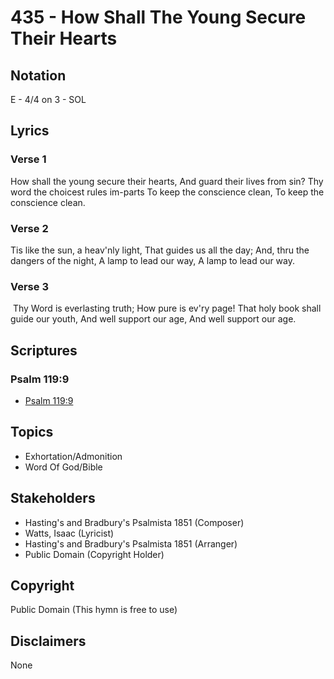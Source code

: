 # 435 - How Shall The Young Secure Their Hearts

## Notation

E - 4/4 on 3 - SOL

## Lyrics

### Verse 1

How shall the young secure their hearts, And guard their lives from sin? Thy word the choicest rules im-parts To keep the conscience clean, To keep the conscience clean.

### Verse 2

Tis like the sun, a heav'nly light, That guides us all the day; And, thru the dangers of the night, A lamp to lead our way, A lamp to lead our way.

### Verse 3

 Thy Word is everlasting truth; How pure is ev'ry page! That holy book shall guide our youth, And well support our age, And well support our age. 


## Scriptures

### Psalm 119:9

- [Psalm 119:9](https://www.biblegateway.com/passage/?search=Psalm%20119%3A9)


## Topics

- Exhortation/Admonition
- Word Of God/Bible

## Stakeholders

- Hasting's and Bradbury's Psalmista 1851 (Composer)
- Watts, Isaac (Lyricist)
- Hasting's and Bradbury's Psalmista 1851 (Arranger)
- Public Domain (Copyright Holder)

## Copyright

Public Domain
(This hymn is free to use)

## Disclaimers

None

